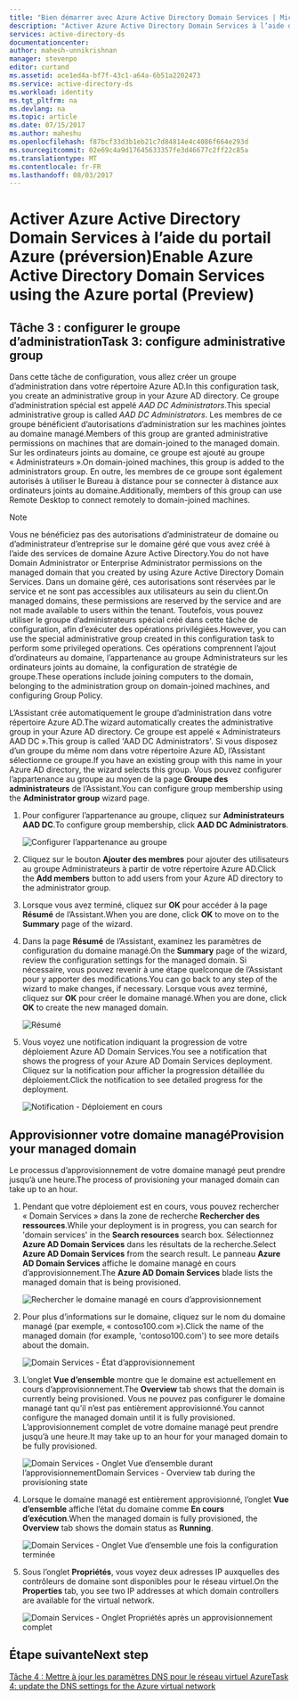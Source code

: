 ```yaml
---
title: "Bien démarrer avec Azure Active Directory Domain Services | Microsoft Docs"
description: "Activer Azure Active Directory Domain Services à l’aide du portail Azure (préversion)"
services: active-directory-ds
documentationcenter: 
author: mahesh-unnikrishnan
manager: stevenpo
editor: curtand
ms.assetid: ace1ed4a-bf7f-43c1-a64a-6b51a2202473
ms.service: active-directory-ds
ms.workload: identity
ms.tgt_pltfrm: na
ms.devlang: na
ms.topic: article
ms.date: 07/15/2017
ms.author: maheshu
ms.openlocfilehash: f87bcf33d3b1eb21c7d84814e4c4086f664e293d
ms.sourcegitcommit: 02e69c4a9d17645633357fe3d46677c2ff22c85a
ms.translationtype: MT
ms.contentlocale: fr-FR
ms.lasthandoff: 08/03/2017
---
```

# <a name="enable-azure-active-directory-domain-services-using-the-azure-portal-preview"></a><span data-ttu-id="a6fba-103">Activer Azure Active Directory Domain Services à l’aide du portail Azure (préversion)</span><span class="sxs-lookup"><span data-stu-id="a6fba-103">Enable Azure Active Directory Domain Services using the Azure portal (Preview)</span></span>


## <a name="task-3-configure-administrative-group"></a><span data-ttu-id="a6fba-104">Tâche 3 : configurer le groupe d’administration</span><span class="sxs-lookup"><span data-stu-id="a6fba-104">Task 3: configure administrative group</span></span>
<span data-ttu-id="a6fba-105">Dans cette tâche de configuration, vous allez créer un groupe d’administration dans votre répertoire Azure AD.</span><span class="sxs-lookup"><span data-stu-id="a6fba-105">In this configuration task, you create an administrative group in your Azure AD directory.</span></span> <span data-ttu-id="a6fba-106">Ce groupe d’administration spécial est appelé *AAD DC Administrators*.</span><span class="sxs-lookup"><span data-stu-id="a6fba-106">This special administrative group is called *AAD DC Administrators*.</span></span> <span data-ttu-id="a6fba-107">Les membres de ce groupe bénéficient d’autorisations d’administration sur les machines jointes au domaine managé.</span><span class="sxs-lookup"><span data-stu-id="a6fba-107">Members of this group are granted administrative permissions on machines that are domain-joined to the managed domain.</span></span> <span data-ttu-id="a6fba-108">Sur les ordinateurs joints au domaine, ce groupe est ajouté au groupe « Administrateurs ».</span><span class="sxs-lookup"><span data-stu-id="a6fba-108">On domain-joined machines, this group is added to the administrators group.</span></span> <span data-ttu-id="a6fba-109">En outre, les membres de ce groupe sont également autorisés à utiliser le Bureau à distance pour se connecter à distance aux ordinateurs joints au domaine.</span><span class="sxs-lookup"><span data-stu-id="a6fba-109">Additionally, members of this group can use Remote Desktop to connect remotely to domain-joined machines.</span></span>

> [!NOTE]
> <span data-ttu-id="a6fba-110">Vous ne bénéficiez pas des autorisations d’administrateur de domaine ou d’administrateur d’entreprise sur le domaine géré que vous avez créé à l’aide des services de domaine Azure Active Directory.</span><span class="sxs-lookup"><span data-stu-id="a6fba-110">You do not have Domain Administrator or Enterprise Administrator permissions on the managed domain that you created by using Azure Active Directory Domain Services.</span></span> <span data-ttu-id="a6fba-111">Dans un domaine géré, ces autorisations sont réservées par le service et ne sont pas accessibles aux utilisateurs au sein du client.</span><span class="sxs-lookup"><span data-stu-id="a6fba-111">On managed domains, these permissions are reserved by the service and are not made available to users within the tenant.</span></span> <span data-ttu-id="a6fba-112">Toutefois, vous pouvez utiliser le groupe d’administrateurs spécial créé dans cette tâche de configuration, afin d’exécuter des opérations privilégiées.</span><span class="sxs-lookup"><span data-stu-id="a6fba-112">However, you can use the special administrative group created in this configuration task to perform some privileged operations.</span></span> <span data-ttu-id="a6fba-113">Ces opérations comprennent l’ajout d’ordinateurs au domaine, l’appartenance au groupe Administrateurs sur les ordinateurs joints au domaine, la configuration de stratégie de groupe.</span><span class="sxs-lookup"><span data-stu-id="a6fba-113">These operations include joining computers to the domain, belonging to the administration group on domain-joined machines, and configuring Group Policy.</span></span>
>

<span data-ttu-id="a6fba-114">L’Assistant crée automatiquement le groupe d’administration dans votre répertoire Azure AD.</span><span class="sxs-lookup"><span data-stu-id="a6fba-114">The wizard automatically creates the administrative group in your Azure AD directory.</span></span> <span data-ttu-id="a6fba-115">Ce groupe est appelé « Administrateurs AAD DC ».</span><span class="sxs-lookup"><span data-stu-id="a6fba-115">This group is called 'AAD DC Administrators'.</span></span> <span data-ttu-id="a6fba-116">Si vous disposez d’un groupe du même nom dans votre répertoire Azure AD, l’Assistant sélectionne ce groupe.</span><span class="sxs-lookup"><span data-stu-id="a6fba-116">If you have an existing group with this name in your Azure AD directory, the wizard selects this group.</span></span> <span data-ttu-id="a6fba-117">Vous pouvez configurer l’appartenance au groupe au moyen de la page **Groupe des administrateurs** de l’Assistant.</span><span class="sxs-lookup"><span data-stu-id="a6fba-117">You can configure group membership using the **Administrator group** wizard page.</span></span>

1. <span data-ttu-id="a6fba-118">Pour configurer l’appartenance au groupe, cliquez sur **Administrateurs AAD DC**.</span><span class="sxs-lookup"><span data-stu-id="a6fba-118">To configure group membership, click **AAD DC Administrators**.</span></span>

    ![Configurer l’appartenance au groupe](./media/getting-started/domain-services-blade-admingroup.png)

2. <span data-ttu-id="a6fba-120">Cliquez sur le bouton **Ajouter des membres** pour ajouter des utilisateurs au groupe Administrateurs à partir de votre répertoire Azure AD.</span><span class="sxs-lookup"><span data-stu-id="a6fba-120">Click the **Add members** button to add users from your Azure AD directory to the administrator group.</span></span>

3. <span data-ttu-id="a6fba-121">Lorsque vous avez terminé, cliquez sur **OK** pour accéder à la page **Résumé** de l’Assistant.</span><span class="sxs-lookup"><span data-stu-id="a6fba-121">When you are done, click **OK** to move on to the **Summary** page of the wizard.</span></span>

4. <span data-ttu-id="a6fba-122">Dans la page **Résumé** de l’Assistant, examinez les paramètres de configuration du domaine managé.</span><span class="sxs-lookup"><span data-stu-id="a6fba-122">On the **Summary** page of the wizard, review the configuration settings for the managed domain.</span></span> <span data-ttu-id="a6fba-123">Si nécessaire, vous pouvez revenir à une étape quelconque de l’Assistant pour y apporter des modifications.</span><span class="sxs-lookup"><span data-stu-id="a6fba-123">You can go back to any step of the wizard to make changes, if necessary.</span></span> <span data-ttu-id="a6fba-124">Lorsque vous avez terminé, cliquez sur **OK** pour créer le domaine managé.</span><span class="sxs-lookup"><span data-stu-id="a6fba-124">When you are done, click **OK** to create the new managed domain.</span></span>

    ![Résumé](./media/getting-started/domain-services-blade-summary.png)

5. <span data-ttu-id="a6fba-126">Vous voyez une notification indiquant la progression de votre déploiement Azure AD Domain Services.</span><span class="sxs-lookup"><span data-stu-id="a6fba-126">You see a notification that shows the progress of your Azure AD Domain Services deployment.</span></span> <span data-ttu-id="a6fba-127">Cliquez sur la notification pour afficher la progression détaillée du déploiement.</span><span class="sxs-lookup"><span data-stu-id="a6fba-127">Click the notification to see detailed progress for the deployment.</span></span>

    ![Notification - Déploiement en cours](./media/getting-started/domain-services-blade-deployment-in-progress.png)


## <a name="provision-your-managed-domain"></a><span data-ttu-id="a6fba-129">Approvisionner votre domaine managé</span><span class="sxs-lookup"><span data-stu-id="a6fba-129">Provision your managed domain</span></span>
<span data-ttu-id="a6fba-130">Le processus d’approvisionnement de votre domaine managé peut prendre jusqu’à une heure.</span><span class="sxs-lookup"><span data-stu-id="a6fba-130">The process of provisioning your managed domain can take up to an hour.</span></span>

1. <span data-ttu-id="a6fba-131">Pendant que votre déploiement est en cours, vous pouvez rechercher « Domain Services » dans la zone de recherche **Rechercher des ressources**.</span><span class="sxs-lookup"><span data-stu-id="a6fba-131">While your deployment is in progress, you can search for 'domain services' in the **Search resources** search box.</span></span> <span data-ttu-id="a6fba-132">Sélectionnez **Azure AD Domain Services** dans les résultats de la recherche.</span><span class="sxs-lookup"><span data-stu-id="a6fba-132">Select **Azure AD Domain Services** from the search result.</span></span> <span data-ttu-id="a6fba-133">Le panneau **Azure AD Domain Services** affiche le domaine managé en cours d’approvisionnement.</span><span class="sxs-lookup"><span data-stu-id="a6fba-133">The **Azure AD Domain Services** blade lists the managed domain that is being provisioned.</span></span>

    ![Rechercher le domaine managé en cours d’approvisionnement](./media/getting-started/domain-services-provisioning-state-find-resource.png)

2. <span data-ttu-id="a6fba-135">Pour plus d’informations sur le domaine, cliquez sur le nom du domaine managé (par exemple, « contoso100.com »).</span><span class="sxs-lookup"><span data-stu-id="a6fba-135">Click the name of the managed domain (for example, 'contoso100.com') to see more details about the domain.</span></span>

    ![Domain Services - État d’approvisionnement](./media/getting-started/domain-services-provisioning-state.png)

3. <span data-ttu-id="a6fba-137">L’onglet **Vue d’ensemble** montre que le domaine est actuellement en cours d’approvisionnement.</span><span class="sxs-lookup"><span data-stu-id="a6fba-137">The **Overview** tab shows that the domain is currently being provisioned.</span></span> <span data-ttu-id="a6fba-138">Vous ne pouvez pas configurer le domaine managé tant qu’il n’est pas entièrement approvisionné.</span><span class="sxs-lookup"><span data-stu-id="a6fba-138">You cannot configure the managed domain until it is fully provisioned.</span></span> <span data-ttu-id="a6fba-139">L’approvisionnement complet de votre domaine managé peut prendre jusqu’à une heure.</span><span class="sxs-lookup"><span data-stu-id="a6fba-139">It may take up to an hour for your managed domain to be fully provisioned.</span></span>

    ![<span data-ttu-id="a6fba-140">Domain Services - Onglet Vue d’ensemble durant l’approvisionnement</span><span class="sxs-lookup"><span data-stu-id="a6fba-140">Domain Services - Overview tab during the provisioning state</span></span> ](./media/getting-started/domain-services-provisioning-state-details.png)

4. <span data-ttu-id="a6fba-141">Lorsque le domaine managé est entièrement approvisionné, l’onglet **Vue d’ensemble** affiche l’état du domaine comme **En cours d’exécution**.</span><span class="sxs-lookup"><span data-stu-id="a6fba-141">When the managed domain is fully provisioned, the **Overview** tab shows the domain status as **Running**.</span></span>

    ![Domain Services - Onglet Vue d’ensemble une fois la configuration terminée](./media/getting-started/domain-services-provisioned.png)

5. <span data-ttu-id="a6fba-143">Sous l’onglet **Propriétés**, vous voyez deux adresses IP auxquelles des contrôleurs de domaine sont disponibles pour le réseau virtuel.</span><span class="sxs-lookup"><span data-stu-id="a6fba-143">On the **Properties** tab, you see two IP addresses at which domain controllers are available for the virtual network.</span></span>

    ![Domain Services - Onglet Propriétés après un approvisionnement complet](./media/getting-started/domain-services-provisioned-properties.png)


## <a name="next-step"></a><span data-ttu-id="a6fba-145">Étape suivante</span><span class="sxs-lookup"><span data-stu-id="a6fba-145">Next step</span></span>
[<span data-ttu-id="a6fba-146">Tâche 4 : Mettre à jour les paramètres DNS pour le réseau virtuel Azure</span><span class="sxs-lookup"><span data-stu-id="a6fba-146">Task 4: update the DNS settings for the Azure virtual network</span></span>](active-directory-ds-getting-started-dns.md)
